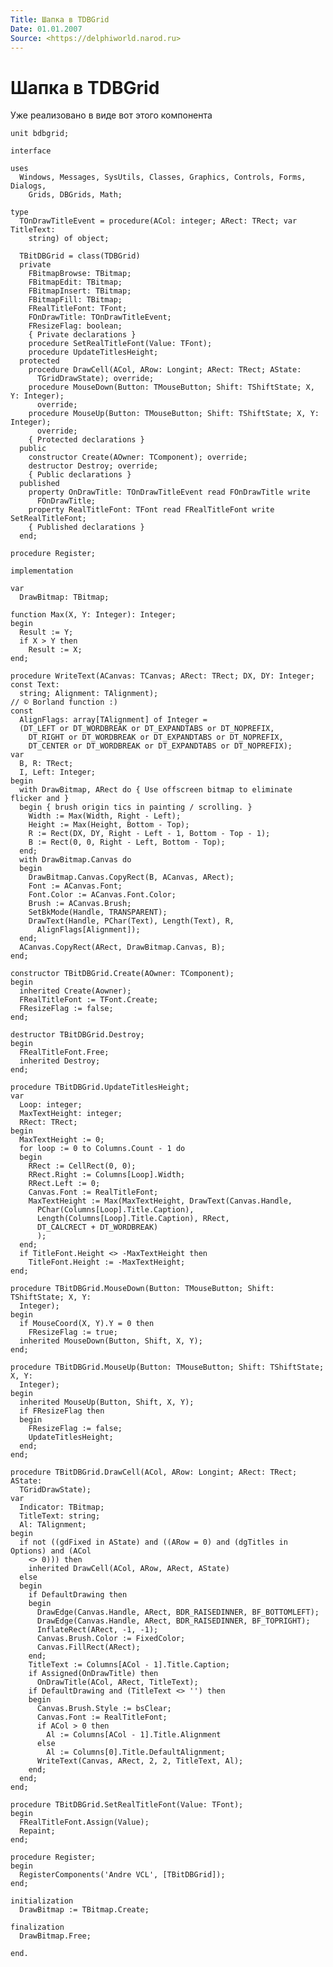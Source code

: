 ```yaml
---
Title: Шапка в TDBGrid
Date: 01.01.2007
Source: <https://delphiworld.narod.ru>
---
```



Шапка в TDBGrid
===============

Уже реализовано в виде вот этого компонента

    unit bdbgrid;
     
    interface
     
    uses
      Windows, Messages, SysUtils, Classes, Graphics, Controls, Forms, Dialogs,
        Grids, DBGrids, Math;
     
    type
      TOnDrawTitleEvent = procedure(ACol: integer; ARect: TRect; var TitleText:
        string) of object;
     
      TBitDBGrid = class(TDBGrid)
      private
        FBitmapBrowse: TBitmap;
        FBitmapEdit: TBitmap;
        FBitmapInsert: TBitmap;
        FBitmapFill: TBitmap;
        FRealTitleFont: TFont;
        FOnDrawTitle: TOnDrawTitleEvent;
        FResizeFlag: boolean;
        { Private declarations }
        procedure SetRealTitleFont(Value: TFont);
        procedure UpdateTitlesHeight;
      protected
        procedure DrawCell(ACol, ARow: Longint; ARect: TRect; AState:
          TGridDrawState); override;
        procedure MouseDown(Button: TMouseButton; Shift: TShiftState; X, Y: Integer);
          override;
        procedure MouseUp(Button: TMouseButton; Shift: TShiftState; X, Y: Integer);
          override;
        { Protected declarations }
      public
        constructor Create(AOwner: TComponent); override;
        destructor Destroy; override;
        { Public declarations }
      published
        property OnDrawTitle: TOnDrawTitleEvent read FOnDrawTitle write
          FOnDrawTitle;
        property RealTitleFont: TFont read FRealTitleFont write SetRealTitleFont;
        { Published declarations }
      end;
     
    procedure Register;
     
    implementation
     
    var
      DrawBitmap: TBitmap;
     
    function Max(X, Y: Integer): Integer;
    begin
      Result := Y;
      if X > Y then
        Result := X;
    end;
     
    procedure WriteText(ACanvas: TCanvas; ARect: TRect; DX, DY: Integer; const Text:
      string; Alignment: TAlignment);
    // © Borland function :)
    const
      AlignFlags: array[TAlignment] of Integer =
      (DT_LEFT or DT_WORDBREAK or DT_EXPANDTABS or DT_NOPREFIX,
        DT_RIGHT or DT_WORDBREAK or DT_EXPANDTABS or DT_NOPREFIX,
        DT_CENTER or DT_WORDBREAK or DT_EXPANDTABS or DT_NOPREFIX);
    var
      B, R: TRect;
      I, Left: Integer;
    begin
      with DrawBitmap, ARect do { Use offscreen bitmap to eliminate flicker and }
      begin { brush origin tics in painting / scrolling. }
        Width := Max(Width, Right - Left);
        Height := Max(Height, Bottom - Top);
        R := Rect(DX, DY, Right - Left - 1, Bottom - Top - 1);
        B := Rect(0, 0, Right - Left, Bottom - Top);
      end;
      with DrawBitmap.Canvas do
      begin
        DrawBitmap.Canvas.CopyRect(B, ACanvas, ARect);
        Font := ACanvas.Font;
        Font.Color := ACanvas.Font.Color;
        Brush := ACanvas.Brush;
        SetBkMode(Handle, TRANSPARENT);
        DrawText(Handle, PChar(Text), Length(Text), R,
          AlignFlags[Alignment]);
      end;
      ACanvas.CopyRect(ARect, DrawBitmap.Canvas, B);
    end;
     
    constructor TBitDBGrid.Create(AOwner: TComponent);
    begin
      inherited Create(Aowner);
      FRealTitleFont := TFont.Create;
      FResizeFlag := false;
    end;
     
    destructor TBitDBGrid.Destroy;
    begin
      FRealTitleFont.Free;
      inherited Destroy;
    end;
     
    procedure TBitDBGrid.UpdateTitlesHeight;
    var
      Loop: integer;
      MaxTextHeight: integer;
      RRect: TRect;
    begin
      MaxTextHeight := 0;
      for loop := 0 to Columns.Count - 1 do
      begin
        RRect := CellRect(0, 0);
        RRect.Right := Columns[Loop].Width;
        RRect.Left := 0;
        Canvas.Font := RealTitleFont;
        MaxTextHeight := Max(MaxTextHeight, DrawText(Canvas.Handle,
          PChar(Columns[Loop].Title.Caption),
          Length(Columns[Loop].Title.Caption), RRect,
          DT_CALCRECT + DT_WORDBREAK)
          );
      end;
      if TitleFont.Height <> -MaxTextHeight then
        TitleFont.Height := -MaxTextHeight;
    end;
     
    procedure TBitDBGrid.MouseDown(Button: TMouseButton; Shift: TShiftState; X, Y:
      Integer);
    begin
      if MouseCoord(X, Y).Y = 0 then
        FResizeFlag := true;
      inherited MouseDown(Button, Shift, X, Y);
    end;
     
    procedure TBitDBGrid.MouseUp(Button: TMouseButton; Shift: TShiftState; X, Y:
      Integer);
    begin
      inherited MouseUp(Button, Shift, X, Y);
      if FResizeFlag then
      begin
        FResizeFlag := false;
        UpdateTitlesHeight;
      end;
    end;
     
    procedure TBitDBGrid.DrawCell(ACol, ARow: Longint; ARect: TRect; AState:
      TGridDrawState);
    var
      Indicator: TBitmap;
      TitleText: string;
      Al: TAlignment;
    begin
      if not ((gdFixed in AState) and ((ARow = 0) and (dgTitles in Options) and (ACol
        <> 0))) then
        inherited DrawCell(ACol, ARow, ARect, AState)
      else
      begin
        if DefaultDrawing then
        begin
          DrawEdge(Canvas.Handle, ARect, BDR_RAISEDINNER, BF_BOTTOMLEFT);
          DrawEdge(Canvas.Handle, ARect, BDR_RAISEDINNER, BF_TOPRIGHT);
          InflateRect(ARect, -1, -1);
          Canvas.Brush.Color := FixedColor;
          Canvas.FillRect(ARect);
        end;
        TitleText := Columns[ACol - 1].Title.Caption;
        if Assigned(OnDrawTitle) then
          OnDrawTitle(ACol, ARect, TitleText);
        if DefaultDrawing and (TitleText <> '') then
        begin
          Canvas.Brush.Style := bsClear;
          Canvas.Font := RealTitleFont;
          if ACol > 0 then
            Al := Columns[ACol - 1].Title.Alignment
          else
            Al := Columns[0].Title.DefaultAlignment;
          WriteText(Canvas, ARect, 2, 2, TitleText, Al);
        end;
      end;
    end;
     
    procedure TBitDBGrid.SetRealTitleFont(Value: TFont);
    begin
      FRealTitleFont.Assign(Value);
      Repaint;
    end;
     
    procedure Register;
    begin
      RegisterComponents('Andre VCL', [TBitDBGrid]);
    end;
     
    initialization
      DrawBitmap := TBitmap.Create;
     
    finalization
      DrawBitmap.Free;
     
    end.


